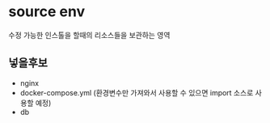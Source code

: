 # source env

수정 가능한 인스톨을 할때의 리소스들을 보관하는 영역

## 넣을후보

- nginx
- docker-compose.yml (환경변수만 가져와서 사용할 수 있으면 import 소스로 사용할 예정)
- db